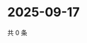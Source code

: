 # 2025-09-17

共 0 条

<!-- BEGIN ZHIHUVIDEO -->
<!-- 最后更新时间 Wed Sep 17 2025 15:10:39 GMT+0800 (China Standard Time) -->

<!-- END ZHIHUVIDEO -->
